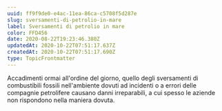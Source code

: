 ```yaml
---
uuid: ff9f9de0-e4ac-11ea-86ca-c5708f5d287e
slug: sversamenti-di-petrolio-in-mare
label: Sversamenti di petrolio in mare
color: FFD456
date: 2020-08-22T19:23:46.380Z
updatedAt: 2020-10-22T07:51:17.637Z
createdAt: 2020-10-22T07:51:17.690Z
type: TopicFrontmatter
---
```

Accadimenti ormai all'ordine del giorno, quello degli sversamenti di combustibili fossili nell'ambiente dovuti ad incidenti o a errori delle compagnie petrolifere causano danni irreparabili, a cui spesso le aziende non rispondono nella maniera dovuta.